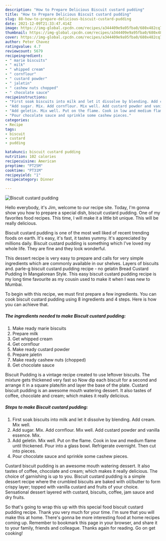 ```yaml
---
description: "How to Prepare Delicious Biscuit custard pudding"
title: "How to Prepare Delicious Biscuit custard pudding"
slug: 88-how-to-prepare-delicious-biscuit-custard-pudding
date: 2021-12-09T21:33:47.414Z
image: https://img-global.cpcdn.com/recipes/a344409e9a95fba0/680x482cq70/biscuit-custard-pudding-recipe-main-photo.jpg
thumbnail: https://img-global.cpcdn.com/recipes/a344409e9a95fba0/680x482cq70/biscuit-custard-pudding-recipe-main-photo.jpg
cover: https://img-global.cpcdn.com/recipes/a344409e9a95fba0/680x482cq70/biscuit-custard-pudding-recipe-main-photo.jpg
author: Peter Chavez
ratingvalue: 4.7
reviewcount: 5679
recipeingredient:
- " marie biscuits"
- " milk"
- " whipped cream"
- " cornflour"
- " custard powder"
- " jaletin"
- " cashew nuts chopped"
- " chocolate sauce"
recipeinstructions:
- "First soak biscuits into milk and let it dissolve by blending. Add cream. Mix well."
- "Add sugar. Mix. Add cornflour. Mix well. Add custard powder and vanilla essence. Mix."
- "Add geletin. Mix well. Put on the flame. Cook in low and medium flame until thickened. Pour into a glass bowl. Refrigerate overnight. Then cut into pieces."
- "Pour chocolate sauce and sprinkle some cashew pieces."
categories:
- Recipe
tags:
- biscuit
- custard
- pudding

katakunci: biscuit custard pudding 
nutrition: 102 calories
recipecuisine: American
preptime: "PT25M"
cooktime: "PT31M"
recipeyield: "1"
recipecategory: Dinner

---
```



![Biscuit custard pudding](https://img-global.cpcdn.com/recipes/a344409e9a95fba0/680x482cq70/biscuit-custard-pudding-recipe-main-photo.jpg)

Hello everybody, it's Jim, welcome to our recipe site. Today, I'm gonna show you how to prepare a special dish, biscuit custard pudding. One of my favorites food recipes. This time, I will make it a little bit unique. This will be really delicious.

Biscuit custard pudding is one of the most well liked of recent trending foods on earth. It's easy, it's fast, it tastes yummy. It's appreciated by millions daily. Biscuit custard pudding is something which I've loved my whole life. They are fine and they look wonderful.

This dessert recipe is very easy to prepare and calls for very simple ingredients which are commonly available in our shelves. Layers of biscuits and. parle-g biscuit custard pudding recipe - no gelatin Bread Custard Pudding In Mangalorean Style. This easy biscuit custard pudding recipe is my long time favourite as my cousin used to make it when I was new to Mumbai.


To begin with this recipe, we must first prepare a few ingredients. You can cook biscuit custard pudding using 8 ingredients and 4 steps. Here is how you can achieve that.

<!--inarticleads1-->

##### The ingredients needed to make Biscuit custard pudding:

1. Make ready  marie biscuits
1. Prepare  milk
1. Get  whipped cream
1. Get  cornflour
1. Make ready  custard powder
1. Prepare  jaletin
1. Make ready  cashew nuts (chopped)
1. Get  chocolate sauce


Biscuit Pudding is a vintage recipe created to use leftover biscuits. The mixture gets thickened very fast so Now dip each biscuit for a second and arrange it in a square plate/tin and layer the base of the plate. Custard biscuit pudding is an awesome mouth watering dessert. It also tastes of coffee, chocolate and cream; which makes it really delicious. 

<!--inarticleads2-->

##### Steps to make Biscuit custard pudding:

1. First soak biscuits into milk and let it dissolve by blending. Add cream. Mix well.
1. Add sugar. Mix. Add cornflour. Mix well. Add custard powder and vanilla essence. Mix.
1. Add geletin. Mix well. Put on the flame. Cook in low and medium flame until thickened. Pour into a glass bowl. Refrigerate overnight. Then cut into pieces.
1. Pour chocolate sauce and sprinkle some cashew pieces.


Custard biscuit pudding is an awesome mouth watering dessert. It also tastes of coffee, chocolate and cream; which makes it really delicious. The choice of garnishing is up to you. Biscuit custard pudding is a simple dessert recipe where the crumbled biscuits are baked with oil/butter to form crispy layer; topped with vanilla custard and fruits of your choice. Sensational dessert layered with custard, biscuits, coffee, jam sauce and dry fruits. 

So that's going to wrap this up with this special food biscuit custard pudding recipe. Thank you very much for your time. I'm sure that you will make this at home. There's gonna be more interesting food at home recipes coming up. Remember to bookmark this page in your browser, and share it to your family, friends and colleague. Thanks again for reading. Go on get cooking!
